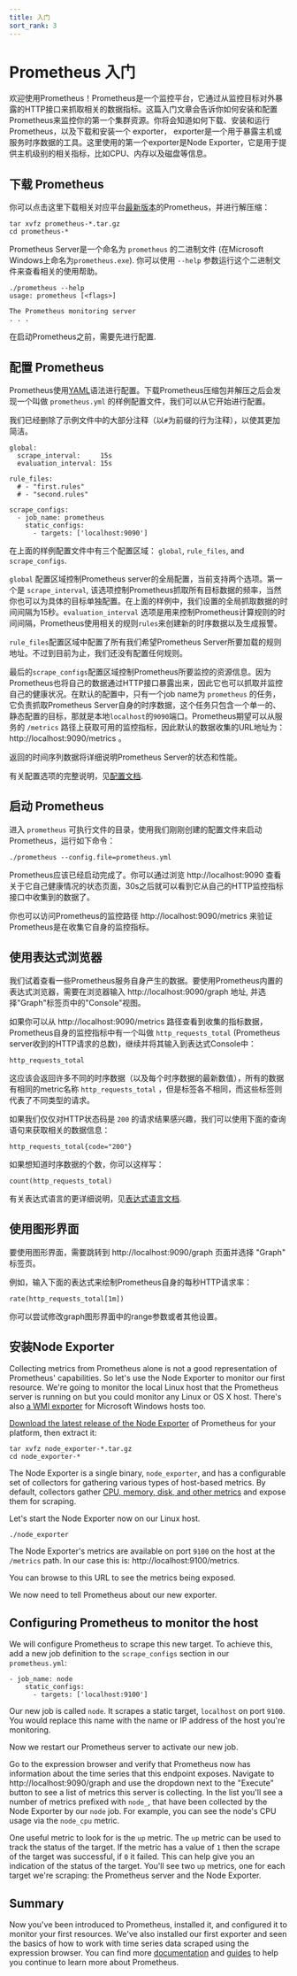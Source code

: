 ```yaml
---
title: 入门
sort_rank: 3
---
```


# Prometheus 入门

欢迎使用Prometheus！Prometheus是一个监控平台，它通过从监控目标对外暴露的HTTP接口来抓取相关的数据指标。这篇入门文章会告诉你如何安装和配置Prometheus来监控你的第一个集群资源。你将会知道如何下载、安装和运行Prometheus，以及下载和安装一个 exporter， exporter是一个用于暴露主机或服务时序数据的工具。这里使用的第一个exporter是Node Exporter，它是用于提供主机级别的相关指标，比如CPU、内存以及磁盘等信息。

## 下载 Prometheus

你可以点击这里下载相关对应平台[最新版本](/download)的Prometheus，并进行解压缩：

```language-bash
tar xvfz prometheus-*.tar.gz
cd prometheus-*
```
Prometheus Server是一个命名为 `prometheus` 的二进制文件 (在Microsoft Windows上命名为`prometheus.exe`). 你可以使用 `--help` 参数运行这个二进制文件来查看相关的使用帮助。

```language-bash
./prometheus --help
usage: prometheus [<flags>]

The Prometheus monitoring server
. . .
```

在启动Prometheus之前，需要先进行配置.

## 配置 Prometheus

Prometheus使用[YAML](http://www.yaml.org/start.html)语法进行配置。下载Prometheus压缩包并解压之后会发现一个叫做 `prometheus.yml` 的样例配置文件，我们可以从它开始进行配置。

我们已经删除了示例文件中的大部分注释（以`#`为前缀的行为注释），以使其更加简洁。

```language-yaml
global:
  scrape_interval:     15s
  evaluation_interval: 15s

rule_files:
  # - "first.rules"
  # - "second.rules"

scrape_configs:
  - job_name: prometheus
    static_configs:
      - targets: ['localhost:9090']
```

在上面的样例配置文件中有三个配置区域： `global`, `rule_files`, and `scrape_configs`.

`global` 配置区域控制Prometheus server的全局配置，当前支持两个选项。第一个是 `scrape_interval`, 该选项控制Prometheus抓取所有目标数据的频率，当然你也可以为具体的目标单独配置。在上面的样例中，我们设置的全局抓取数据的时间间隔为15秒。`evaluation_interval` 选项是用来控制Prometheus计算规则的时间间隔，Prometheus使用相关的规则`rules`来创建新的时序数据以及生成报警。

`rule_files`配置区域中配置了所有我们希望Prometheus Server所要加载的规则地址。不过到目前为止，我们还没有配置任何规则。

最后的`scrape_configs`配置区域控制Prometheus所要监控的资源信息。因为Prometheus也将自己的数据通过HTTP接口暴露出来，因此它也可以抓取并监控自己的健康状况。在默认的配置中，只有一个job name为 `prometheus` 的任务，它负责抓取Prometheus Server自身的时序数据，这个任务只包含一个单一的、静态配置的目标，那就是本地`localhost`的`9090`端口。Prometheus期望可以从服务的 `/metrics` 路径上获取可用的监控指标，因此默认的数据收集的URL地址为： http://localhost:9090/metrics 。

返回的时间序列数据将详细说明Prometheus Server的状态和性能。

有关配置选项的完整说明，见[配置文档](/docs_cn/operating/configuration).

## 启动 Prometheus

进入 `prometheus` 可执行文件的目录，使用我们刚刚创建的配置文件来启动Prometheus，运行如下命令：

```language-bash
./prometheus --config.file=prometheus.yml
```

Prometheus应该已经启动完成了。你可以通过浏览 http://localhost:9090 查看关于它自己健康情况的状态页面，30s之后就可以看到它从自己的HTTP监控指标接口中收集到的数据了。

你也可以访问Prometheus的监控路径 http://localhost:9090/metrics 来验证Prometheus是在收集它自身的监控指标。

## 使用表达式浏览器

我们试着查看一些Prometheus服务自身产生的数据。要使用Prometheus内置的表达式浏览器，需要在浏览器输入 http://localhost:9090/graph 地址, 并选择"Graph"标签页中的"Console"视图。

如果你可以从 http://localhost:9090/metrics 路径查看到收集的指标数据，Prometheus自身的监控指标中有一个叫做 `http_requests_total` (Prometheus server收到的HTTP请求的总数)，继续并将其输入到表达式Console中：

```
http_requests_total
```

这应该会返回许多不同的时序数据（以及每个时序数据的最新数值），所有的数据有相同的metric名称 `http_requests_total` ，但是标签各不相同，而这些标签则代表了不同类型的请求。

如果我们仅仅对HTTP状态码是 `200` 的请求结果感兴趣，我们可以使用下面的查询语句来获取相关的数据信息：

```
http_requests_total{code="200"}
```

如果想知道时序数据的个数，你可以这样写：

```
count(http_requests_total)
```

有关表达式语言的更详细说明，见[表达式语言文档](/docs_cn/querying/basics/).

## 使用图形界面

要使用图形界面，需要跳转到 http://localhost:9090/graph 页面并选择 "Graph" 标签页。

例如，输入下面的表达式来绘制Prometheus自身的每秒HTTP请求率：

```
rate(http_requests_total[1m])
```

你可以尝试修改graph图形界面中的range参数或者其他设置。

## 安装Node Exporter

Collecting metrics from Prometheus alone is not a good representation of Prometheus' capabilities. So let's use the Node Exporter to monitor our first resource. We're going to monitor the local Linux host that the Prometheus server is running on but you could monitor any Linux or OS X host. There's also [a WMI exporter](https://github.com/martinlindhe/wmi_exporter) for Microsoft Windows hosts too.

[Download the latest release of the Node Exporter](/download/#node_exporter) of Prometheus for your platform, then extract it:

```language-bash
tar xvfz node_exporter-*.tar.gz
cd node_exporter-*
```

The Node Exporter is a single binary, `node_exporter`, and has a configurable set of collectors for gathering various types of host-based metrics. By default, collectors gather [CPU, memory, disk, and other metrics](https://github.com/prometheus/node_exporter#enabled-by-default) and expose them for scraping.

Let's start the Node Exporter now on our Linux host.

```language-bash
./node_exporter
```

The Node Exporter's metrics are available on port `9100` on the host at the `/metrics` path. In our case this is: http://localhost:9100/metrics.

You can browse to this URL to see the metrics being exposed.

We now need to tell Prometheus about our new exporter.

## Configuring Prometheus to monitor the host

We will configure Prometheus to scrape this new target. To achieve this, add a new job definition to the `scrape_configs` section in our `prometheus.yml`:

```
- job_name: node
    static_configs:
      - targets: ['localhost:9100']
```

Our new job is called `node`. It scrapes a static target, `localhost` on port `9100`. You would replace this name with the name or IP address of the host you're monitoring. 

Now we restart our Prometheus server to activate our new job.

Go to the expression browser and verify that Prometheus now has information
about the time series that this endpoint exposes. Navigate to
http://localhost:9090/graph and use the dropdown next to the "Execute" button to see a list of metrics this server is collecting. In the list you'll see a number of metrics prefixed with `node_`, that have been collected by the Node Exporter by our `node` job. For example, you can see the node's CPU usage via the `node_cpu` metric. 

One useful metric to look for is the `up` metric. The `up` metric can be used to track the status of the target. If the metric has a value of `1` then the scrape of the target was successful, if `0` it failed. This can help give you an indication of the status of the target. You'll see two `up` metrics, one for each target we're scraping: the Prometheus server and the Node Exporter.

## Summary

Now you've been introduced to Prometheus, installed it, and configured it to monitor your first resources. We've also installed our first exporter and seen the basics of how to work with time series data scraped using the expression browser. You can find more [documentation](/docs/introduction/overview/) and [guides](/docs/guides/) to help you continue to learn more about Prometheus. 
